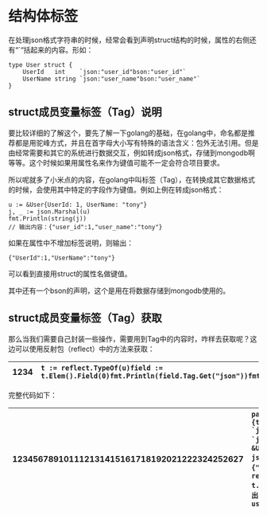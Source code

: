 # 结构体标签

在处理json格式字符串的时候，经常会看到声明struct结构的时候，属性的右侧还有“\`“括起来的内容。形如：

    type User struct {
        UserId   int    `json:"user_id"bson:"user_id"`
        UserName string `json:"user_name"bson:"user_name"`
    }

## struct成员变量标签（Tag）说明

要比较详细的了解这个，要先了解一下golang的基础，在golang中，命名都是推荐都是用驼峰方式，并且在首字母大小写有特殊的语法含义：包外无法引用。但是由经常需要和其它的系统进行数据交互，例如转成json格式，存储到mongodb啊等等。这个时候如果用属性名来作为键值可能不一定会符合项目要求。

所以呢就多了小米点的内容，在golang中叫标签（Tag），在转换成其它数据格式的时候，会使用其中特定的字段作为键值。例如上例在转成json格式：

```
u := &User{UserId: 1, UserName: "tony"}
j, _ := json.Marshal(u)
fmt.Println(string(j))
// 输出内容：{"user_id":1,"user_name":"tony"}
```

如果在属性中不增加标签说明，则输出：

```
{"UserId":1,"UserName":"tony"}
```

可以看到直接用struct的属性名做键值。

其中还有一个bson的声明，这个是用在将数据存储到mongodb使用的。

## struct成员变量标签（Tag）获取

那么当我们需要自己封装一些操作，需要用到Tag中的内容时，咋样去获取呢？这边可以使用反射包（reflect）中的方法来获取：

| 1234 | `t := reflect.TypeOf(u)field := t.Elem().Field(0)fmt.Println(field.Tag.Get("json"))fmt.Println(field.Tag.Get("bson"))` |
| :--- | :--- |


完整代码如下：

| 123456789101112131415161718192021222324252627 | ``packagemainimport("encoding/json""fmt""reflect")funcmain() {type User struct {UserId   int    `json:"user_id"bson:"user_id"`UserName string `json:"user_name"bson:"user_name"`}// 输出json格式u := &User{UserId:1, UserName:"tony"}j, _ := json.Marshal(u)fmt.Println(string(j))// 输出内容：{"user_id":1,"user_name":"tony"}// 获取tag中的内容t := reflect.TypeOf(u)field := t.Elem().Field(0)fmt.Println(field.Tag.Get("json"))// 输出：user_idfmt.Println(field.Tag.Get("bson"))// 输出：user_id}`` |
| :--- | :--- |




